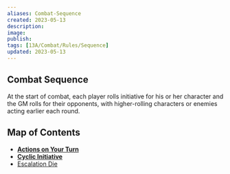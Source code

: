 ```yaml
---
aliases: Combat-Sequence
created: 2023-05-13
description: 
image: 
publish: 
tags: [13A/Combat/Rules/Sequence]
updated: 2023-05-13
---
```


## Combat Sequence

At the start of combat, each player rolls initiative for his or her character and the GM rolls for their opponents, with higher-rolling characters or enemies acting earlier each round.

## Map of Contents

- **[Actions on Your Turn](./Actions-on-Your-Turn/Actions-on-Your-Turn.md)**
- **[Cyclic Initiative](./Cyclic-Initiative/Cyclic-Initiative.md)**
- [Escalation Die](./Escalation-Die.md)


